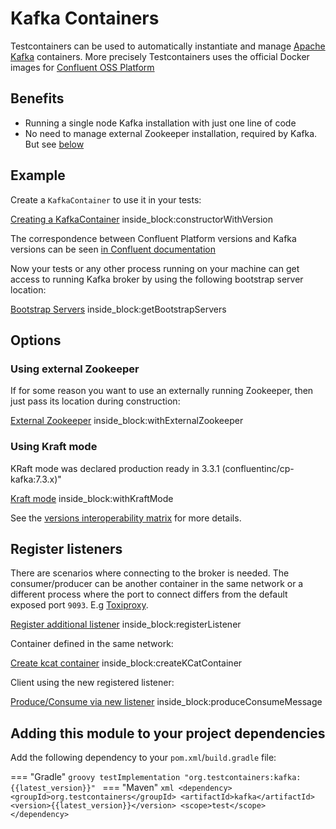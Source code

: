# Kafka Containers

Testcontainers can be used to automatically instantiate and manage [Apache Kafka](https://kafka.apache.org) containers.
More precisely Testcontainers uses the official Docker images for [Confluent OSS Platform](https://hub.docker.com/r/confluentinc/cp-kafka/)

## Benefits

* Running a single node Kafka installation with just one line of code
* No need to manage external Zookeeper installation, required by Kafka. But see [below](#zookeeper)

## Example

Create a `KafkaContainer` to use it in your tests:
<!--codeinclude-->
[Creating a KafkaContainer](../../modules/kafka/src/test/java/org/testcontainers/containers/KafkaContainerTest.java) inside_block:constructorWithVersion
<!--/codeinclude-->

The correspondence between Confluent Platform versions and Kafka versions can be seen [in Confluent documentation](https://docs.confluent.io/current/installation/versions-interoperability.html#cp-and-apache-kafka-compatibility)

Now your tests or any other process running on your machine can get access to running Kafka broker by using the following bootstrap server location:

<!--codeinclude-->
[Bootstrap Servers](../../modules/kafka/src/test/java/org/testcontainers/containers/KafkaContainerTest.java) inside_block:getBootstrapServers
<!--/codeinclude-->

## Options
        
### <a name="zookeeper"></a> Using external Zookeeper

If for some reason you want to use an externally running Zookeeper, then just pass its location during construction:
<!--codeinclude-->
[External Zookeeper](../../modules/kafka/src/test/java/org/testcontainers/containers/KafkaContainerTest.java) inside_block:withExternalZookeeper
<!--/codeinclude-->

### Using Kraft mode

KRaft mode was declared production ready in 3.3.1 (confluentinc/cp-kafka:7.3.x)" 

<!--codeinclude-->
[Kraft mode](../../modules/kafka/src/test/java/org/testcontainers/containers/KafkaContainerTest.java) inside_block:withKraftMode
<!--/codeinclude-->

See the [versions interoperability matrix](https://docs.confluent.io/platform/current/installation/versions-interoperability.html) for more details. 

## Register listeners

There are scenarios where connecting to the broker is needed. The consumer/producer can be another container
in the same network or a different process where the port to connect differs from the default exposed port `9093`.
E.g [Toxiproxy](../../docs/modules/toxiproxy.md).

<!--codeinclude-->
[Register additional listener](../../modules/kafka/src/test/java/org/testcontainers/containers/KafkaContainerTest.java) inside_block:registerListener
<!--/codeinclude-->

Container defined in the same network:

<!--codeinclude-->
[Create kcat container](../../modules/kafka/src/test/java/org/testcontainers/containers/KafkaContainerTest.java) inside_block:createKCatContainer
<!--/codeinclude-->

Client using the new registered listener:

<!--codeinclude-->
[Produce/Consume via new listener](../../modules/kafka/src/test/java/org/testcontainers/containers/KafkaContainerTest.java) inside_block:produceConsumeMessage
<!--/codeinclude-->

## Adding this module to your project dependencies

Add the following dependency to your `pom.xml`/`build.gradle` file:

=== "Gradle"
    ```groovy
    testImplementation "org.testcontainers:kafka:{{latest_version}}"
    ```
=== "Maven"
    ```xml
    <dependency>
        <groupId>org.testcontainers</groupId>
        <artifactId>kafka</artifactId>
        <version>{{latest_version}}</version>
        <scope>test</scope>
    </dependency>
    ```
